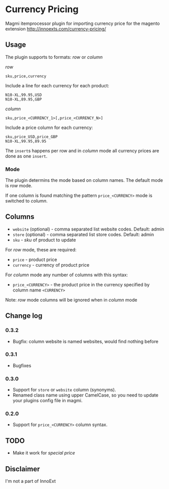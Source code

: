 # Currency Pricing

Magmi itemprocessor plugin for importing currency price for the magento extension http://innoexts.com/currency-pricing/

## Usage

The plugin supports to formats: _row_ or _column_

_row_

    sku,price,currency

Include a line for each currency for each product:

    N10-XL,99.95,USD
    N10-XL,89.95,GBP

_column_

    sku,price_<CURRENCY_1>[,price_<CURRENCY_N>]

Include a price column for each currency:

    sku,price_USD,price_GBP
    N10-XL,99.95,89.95

The `insert`s happens per row and in _column_ mode all currency prices are done as one `insert`.

### Mode

The plugin determins the mode based on column names. The default mode is _row_ mode.

If one column is found matching the pattern `price_<CURRENCY>` mode is switched to _column_.

## Columns

* `website` (optional) - comma separated list website codes. Default: admin
* `store` (optional) - comma separated list store codes. Default: admin
* `sku` - _sku_ of product to update

For _row_ mode, these are required:

* `price` - product price
* `currency` - currency of product price

For _column_ mode any number of columns with this syntax:

* `price_<CURRENCY>` - the product price in the currency specified by column name `<CURRENCY>`

Note: _row_ mode columns will be ignored when in _column_ mode

## Change log

### 0.3.2

* Bugfix: column website is named websites, would find nothing before

### 0.3.1

* Bugfixes

### 0.3.0

* Support for `store` or `website` column (synonyms).
* Renamed class name using upper CamelCase, so you need to update your plugins config file in magmi.

### 0.2.0

* Support for `price_<CURRENCY>` column syntax.

## TODO

* Make it work for _special price_

## Disclaimer

I'm not a part of InnoExt
